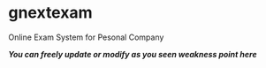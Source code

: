 # gnextexam
Online Exam System for Pesonal Company

***You can freely update or modify as you seen weakness point here***
